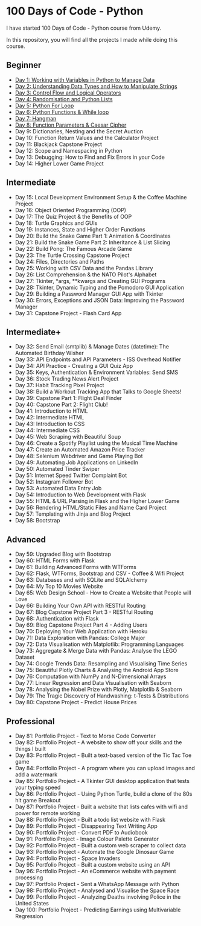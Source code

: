 # 100 Days of Code - Python

I have started 100 Days of Code - Python course from Udemy. 

In this repository, you will find all the projects I made while doing this course.

## Beginner

-    [Day 1: Working with Variables in Python to Manage Data](https://github.com/dsNikhilds/Python/tree/main/Day%201)
-    [Day 2: Understanding Data Types and How to Manipulate Strings](https://github.com/dsNikhilds/Python/tree/main/Day%202)
-    [Day 3: Control Flow and Logical Operators](https://github.com/dsNikhilds/Python/tree/main/Day%203)
-    [Day 4: Randomisation and Python Lists](https://github.com/dsNikhilds/Python/tree/main/Day%204)
-    [Day 5: Python For Loop](https://github.com/dsNikhilds/Python/tree/main/Day%205)
-    [Day 6: Python Functions & While loop](https://github.com/dsNikhilds/Python/tree/main/Day%206)
-    [Day 7: Hangman](https://github.com/dsNikhilds/Python/tree/main/Day%207)
-    [Day 8: Function Parameters & Caesar Cipher](https://github.com/dsNikhilds/Python/tree/main/Day%208)
-    Day 9: Dictionaries, Nesting and the Secret Auction
-    Day 10: Function Return Values and the Calculator Project
-    Day 11: Blackjack Capstone Project
-    Day 12: Scope and Namespacing in Python
-    Day 13: Debugging: How to Find and Fix Errors in your Code
-    Day 14: Higher Lower Game Project

## Intermediate

-    Day 15: Local Development Environment Setup & the Coffee Machine Project
-    Day 16: Object Oriented Programming (OOP)
-    Day 17: The Quiz Project & the Benefits of OOP
-    Day 18: Turtle Graphics and GUIs
-    Day 19: Instances, State and Higher Order Functions
-    Day 20: Build the Snake Game Part 1: Animation & Coordinates
-    Day 21: Build the Snake Game Part 2: Inheritance & List Slicing
-    Day 22: Build Pong: The Famous Arcade Game
-    Day 23: The Turtle Crossing Capstone Project
-    Day 24: Files, Directories and Paths
-    Day 25: Working with CSV Data and the Pandas Library
-    Day 26: List Comprehension & the NATO Pilot's Alphabet
-    Day 27: Tkinter, *args, **kwargs and Creating GUI Programs
-    Day 28: Tkinter, Dynamic Typing and the Pomodoro GUI Application
-    Day 29: Building a Password Manager GUI App with Tkinter
-    Day 30: Errors, Exceptions and JSON Data: Improving the Password Manager
-    Day 31: Capstone Project - Flash Card App

## Intermediate+

-    Day 32: Send Email (smtplib) & Manage Dates (datetime): The Automated Birthday Wisher
-    Day 33: API Endpoints and API Parameters - ISS Overhead Notifier
-    Day 34: API Practice - Creating a GUI Quiz App
-    Day 35: Keys, Authentication & Environment Variables: Send SMS
-    Day 36: Stock Trading News Alert Project
-    Day 37: Habit Tracking Pixel Project
-    Day 38: Build a Workout Tracking App that Talks to Google Sheets!
-    Day 39: Capstone Part 1: Flight Deal Finder
-    Day 40: Capstone Part 2: Flight Club!
-    Day 41: Introduction to HTML
-    Day 42: Intermediate HTML
-    Day 43: Introduction to CSS
-    Day 44: Intermediate CSS
-    Day 45: Web Scraping with Beautiful Soup
-    Day 46: Create a Spotify Playlist using the Musical Time Machine
-    Day 47: Create an Automated Amazon Price Tracker
-    Day 48: Selenium Webdriver and Game Playing Bot
-    Day 49: Automating Job Applications on LinkedIn
-    Day 50: Automated Tinder Swiper
-    Day 51: Internet Speed Twitter Complaint Bot
-    Day 52: Instagram Follower Bot
-    Day 53: Automated Data Entry Job
-    Day 54: Introduction to Web Development with Flask
-    Day 55: HTML & URL Parsing in Flask and the Higher Lower Game
-    Day 56: Rendering HTML/Static Files and Name Card Project
-    Day 57: Templating with Jinja and Blog Project
-    Day 58: Bootstrap

## Advanced

-    Day 59: Upgraded Blog with Bootstrap
-    Day 60: HTML Forms with Flask
-    Day 61: Building Advanced Forms with WTForms
-    Day 62: Flask, WTForms, Bootstrap and CSV - Coffee & Wifi Project
-    Day 63: Databases and with SQLite and SQLAlchemy
-    Day 64: My Top 10 Movies Website
-    Day 65: Web Design School - How to Create a Website that People will Love
-    Day 66: Building Your Own API with RESTful Routing
-    Day 67: Blog Capstone Project Part 3 - RESTful Routing
-    Day 68: Authentication with Flask
-    Day 69: Blog Capstone Project Part 4 - Adding Users
-    Day 70: Deploying Your Web Application with Heroku
-    Day 71: Data Exploration with Pandas: College Major
-    Day 72: Data Visualisation with Matplotlib: Programming Languages
-    Day 73: Aggregate & Merge Data with Pandas: Analyse the LEGO Dataset
-    Day 74: Google Trends Data: Resampling and Visualising Time Series
-    Day 75: Beautiful Plotly Charts & Analysing the Android App Store
-    Day 76: Computation with NumPy and N-Dimensional Arrays
-    Day 77: Linear Regression and Data Visualisation with Seaborn
-    Day 78: Analysing the Nobel Prize with Plotly, Matplotlib & Seaborn
-    Day 79: The Tragic Discovery of Handwashing: t-Tests & Distributions
-    Day 80: Capstone Project - Predict House Prices

## Professional

-    Day 81: Portfolio Project - Text to Morse Code Converter
-    Day 82: Portfolio Project - A website to show off your skills and the things I built
-    Day 83: Portfolio Project - Built a text-based version of the Tic Tac Toe game
-    Day 84: Portfolio Project - A program where you can upload images and add a watermark
-    Day 85: Portfolio Project - A Tkinter GUI desktop application that tests your typing speed
-    Day 86: Portfolio Project - Using Python Turtle, build a clone of the 80s hit game Breakout
-    Day 87: Portfolio Project - Built a website that lists cafes with wifi and power for remote working
-    Day 88: Portfolio Project - Built a todo list website with Flask
-    Day 89: Portfolio Project - Disappearing Text Writing App
-    Day 90: Portfolio Project - Convert PDF to Audiobook
-    Day 91: Portfolio Project - Image Colour Palette Generator
-    Day 92: Portfolio Project - Built a custom web scraper to collect data
-    Day 93: Portfolio Project - Automate the Google Dinosaur Game
-    Day 94: Portfolio Project - Space Invaders
-    Day 95: Portfolio Project - Built a custom website using an API
-    Day 96: Portfolio Project - An eCommerce website with payment processing
-    Day 97: Portfolio Project - Sent a WhatsApp Message with Python
-    Day 98: Portfolio Project - Analysed and Visualise the Space Race
-    Day 99: Portfolio Project - Analyzing Deaths involving Police in the United States
-    Day 100: Portfolio Project - Predicting Earnings using Multivariable Regression
